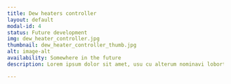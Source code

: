 ```yaml
---
title: Dew heaters controller
layout: default
modal-id: 4
status: Future development
img: dew_heater_controller.jpg
thumbnail: dew_heater_controller_thumb.jpg
alt: image-alt
availability: Somewhere in the future
description: Lorem ipsum dolor sit amet, usu cu alterum nominavi lobortis. At duo novum diceret. Tantas apeirian vix et, usu sanctus postulant inciderint ut, populo diceret necessitatibus in vim. Cu eum dicam feugiat noluisse.

---
```

